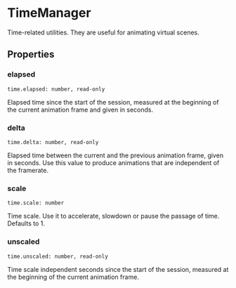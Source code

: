 # TimeManager

Time-related utilities. They are useful for animating virtual scenes.

## Properties

### elapsed

`time.elapsed: number, read-only`

Elapsed time since the start of the session, measured at the beginning of the current animation frame and given in seconds.

### delta

`time.delta: number, read-only`

Elapsed time between the current and the previous animation frame, given in seconds. Use this value to produce animations that are independent of the framerate.

### scale

`time.scale: number`

Time scale. Use it to accelerate, slowdown or pause the passage of time. Defaults to 1.

### unscaled

`time.unscaled: number, read-only`

Time scale independent seconds since the start of the session, measured at the beginning of the current animation frame.